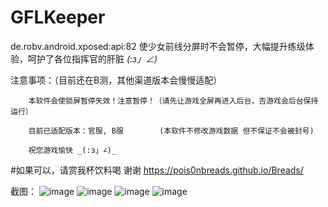 # GFLKeeper
de.robv.android.xposed:api:82
使少女前线分屏时不会暂停，大幅提升练级体验，呵护了各位指挥官的肝脏 _(:з」∠)_

   注意事项：（目前还在B测，其他渠道版本会慢慢适配）

        本软件会使锁屏暂停失效！注意暂停！（请先让游戏全屏再进入后台，否游戏会后台保持运行）

        目前已适配版本：官服, B服        (本软件不修改游戏数据 但不保证不会被封号)

        祝您游戏愉快 _(:з」∠)_

#如果可以，请赏我杯饮料喝 谢谢 https://pois0nbreads.github.io/Breads/

截图：
![image](https://github.com/Pois0nBreads/GFLKeeper/blob/MDimages/images/Screenshot_20200126-190702.jpg)
![image](https://github.com/Pois0nBreads/GFLKeeper/blob/MDimages/images/Screenshot_20200126-190709.jpg)
![image](https://github.com/Pois0nBreads/GFLKeeper/blob/MDimages/images/Screenshot_20200126-190450.jpg)
![image](https://github.com/Pois0nBreads/GFLKeeper/blob/MDimages/images/Screenshot_20200126-190619.jpg)
